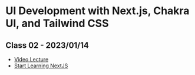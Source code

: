 # UI Development with Next.js, Chakra UI, and Tailwind CSS

## Class 02 - 2023/01/14

- [Video Lecture](https://www.youtube.com/live/rQuXQsM-MXw?feature=share)
- [Start Learning NextJS](https://nextjs.org/learn/foundations/about-nextjs?utm_source=next-site&utm_medium=homepage-cta&utm_campaign=next-website)
